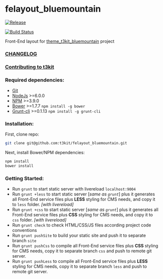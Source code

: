# felayout_bluemountain
[![Release](https://img.shields.io/github/release/t3kit/felayout_bluemountain.svg?style=flat-square)](https://github.com/t3kit/felayout_bluemountain/releases)

[![Build Status](https://travis-ci.org/t3kit/felayout_bluemountain.svg?branch=master)](https://travis-ci.org/t3kit/felayout_bluemountain)

Front-End layout for [theme_t3kit_bluemountain](https://github.com/t3kit/theme_t3kit_bluemountain) project

### [CHANGELOG](https://github.com/t3kit/felayout_bluemountain/blob/master/CHANGELOG.md)
### [Contributing to t3kit](https://github.com/t3kit/t3kit/blob/master/CONTRIBUTING.md)

### Required dependencies:

- [Git](https://git-scm.com/)
- [NodeJs](http://nodejs.org/) >=6.0.0
- [NPM](https://github.com/npm/npm) >=3.9.0
- [Bower](http://bower.io/) >=1.7.7 `npm install -g bower`
- [Grunt-cli](http://gruntjs.com/) >=0.1.13 `npm install -g grunt-cli`

### Installation:

First, clone repo:
```bash
git clone git@github.com:t3kit/felayout_bluemountain.git
```

Next, install Bower/NPM dependencies:

```bash
npm install
bower install
```

### Getting Started:

- Run `grunt` to start static server with livereload `localhost:9004`
- Run `grunt +less` to start static server [_same as `grunt`_] plus it generates all Front-End service files plus **LESS** styling for CMS needs, and copy it to `less` folder. _[with livereload]_
- Run `grunt +css` to start static server [_same as `grunt`_] plus it generates all Front-End service files plus **CSS** styling for CMS needs, and copy it to `css` folder. _[with livereload]_
- Run `grunt check` to check HTML/CSS/JS files according project code conventions
- Run `grunt pushSite` to build your static site and push it to separate branch `site`
- Run `grunt pushCss` to compile all Front-End service files plus **CSS** styling for CMS needs, copy it to separate branch `css` and push to remote git server.
- Run `grunt pushLess` to compile all Front-End service files plus **LESS** styling for CMS needs, copy it to separate branch `less` and push to remote git server.

